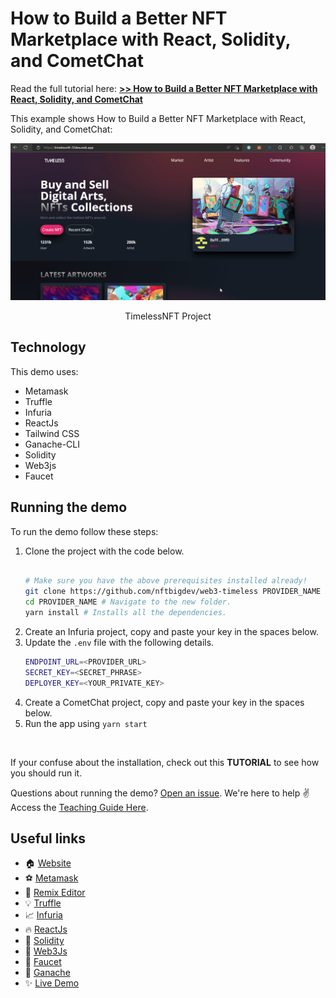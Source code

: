# How to Build a Better NFT Marketplace with React, Solidity, and CometChat

Read the full tutorial here: [**>> How to Build a Better NFT Marketplace with React, Solidity, and CometChat**](https://daltonic.github.io)

This example shows How to Build a Better NFT Marketplace with React, Solidity, and CometChat:

![TimelessNFT Project](./screenshots/0.gif)
<center><figcaption>TimelessNFT Project</figcaption></center>

## Technology

This demo uses:

- Metamask
- Truffle
- Infuria
- ReactJs
- Tailwind CSS
- Ganache-CLI
- Solidity
- Web3js
- Faucet

## Running the demo

To run the demo follow these steps:

1. Clone the project with the code below.
    ```sh

    # Make sure you have the above prerequisites installed already!
    git clone https://github.com/nftbigdev/web3-timeless PROVIDER_NAME
    cd PROVIDER_NAME # Navigate to the new folder.
    yarn install # Installs all the dependencies.
    ```
2. Create an Infuria project, copy and paste your key in the spaces below.
3. Update the `.env` file with the following details.
    ```sh
    ENDPOINT_URL=<PROVIDER_URL>
    SECRET_KEY=<SECRET_PHRASE>
    DEPLOYER_KEY=<YOUR_PRIVATE_KEY>
    ```
2. Create a CometChat project, copy and paste your key in the spaces below.
3. Run the app using `yarn start`
<br/>

If your confuse about the installation, check out this **TUTORIAL** to see how you should run it.

Questions about running the demo? [Open an issue](https://github.com/nftbigdev/web3-timeless/issues). We're here to help ✌️
Access the [Teaching Guide Here](https://docs.google.com/document/d/13bBRyAO0bEwRt776FXbYgWm6-OBFiUu6zTeOgRbXXyI/edit?usp=sharing).

## Useful links

- 🏠 [Website](https://daltonic.github.io/)
- ⚽ [Metamask](https://metamask.io/)
- 🚀 [Remix Editor](https://remix.ethereum.org/)
- 💡 [Truffle](https://trufflesuite.com/)
- 📈 [Infuria](https://infura.io/)
- 🔥 [ReactJs](https://reactjs.org/)
- 🐻 [Solidity](https://soliditylang.org/)
- 👀 [Web3Js](https://docs.ethers.io/v5/)
- 🎅 [Faucet](https://faucets.chain.link/rinkeby)
- 🤖 [Ganache](https://trufflesuite.com/ganache/index.html)
- ✨ [Live Demo](https://timelessnft-33dea.web.app/)
